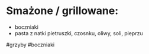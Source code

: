 # Smażone / grillowane:
- boczniaki
- pasta z natki pietruszki, czosnku, oliwy, soli, pieprzu

#grzyby #boczniaki